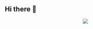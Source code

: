 ## Hi there 👋
<p align="center"><img src="https://images.pexels.com/photos/136320/pexels-photo-136320.jpeg?auto=compress&cs=tinysrgb&w=800&lazy=load"></p>
<!--
**![Top Langs](https://github-readme-stats.vercel.app/api/top-langs/?username=YourGitHubName&layout=compact)

<!--
**Ishajob/Ishajob** is a ✨ _special_ ✨ repository because its `README.md` (this file) appears on your GitHub profile.

Here are some ideas to get you started:

- 🔭 I’m currently working on ...
- 🌱 I’m currently learning ...
- 👯 I’m looking to collaborate on ...
- 🤔 I’m looking for help with ...
- 💬 Ask me about ...
- 📫 How to reach me: ...
- 😄 Pronouns: ...
- ⚡ Fun fact: ...
-->
